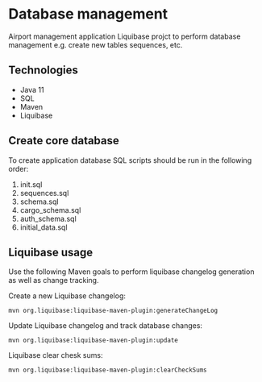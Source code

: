 # Database management
Airport management application Liquibase projct to perform database management e.g. create new tables sequences, etc.

## Technologies
* Java 11
* SQL
* Maven
* Liquibase

## Create core database
To create application database SQL scripts should be run in the following order:

1. init.sql
2. sequences.sql
3. schema.sql
4. cargo_schema.sql
5. auth_schema.sql
6. initial_data.sql

## Liquibase usage
Use the following Maven goals to perform liquibase changelog generation as well as change tracking.

Create a new Liquibase changelog:
```
mvn org.liquibase:liquibase-maven-plugin:generateChangeLog
```

Update Liquibase changelog and track database changes:
```
mvn org.liquibase:liquibase-maven-plugin:update
```

Liquibase clear chesk sums:
```
mvn org.liquibase:liquibase-maven-plugin:clearCheckSums
```
